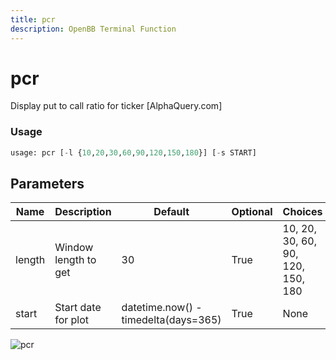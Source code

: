 ```yaml
---
title: pcr
description: OpenBB Terminal Function
---
```


# pcr

Display put to call ratio for ticker [AlphaQuery.com]

### Usage 
```python
usage: pcr [-l {10,20,30,60,90,120,150,180}] [-s START]
```

## Parameters

| Name | Description | Default | Optional | Choices |
| ---- | ----------- | ------- | -------- | ------- |
| length | Window length to get | 30 | True | 10, 20, 30, 60, 90, 120, 150, 180 |
| start | Start date for plot | datetime.now() - timedelta(days=365) | True | None |


![pcr](https://user-images.githubusercontent.com/46355364/154286299-19ea423d-28e7-48d7-a5f3-621f0428fd4a.png)

